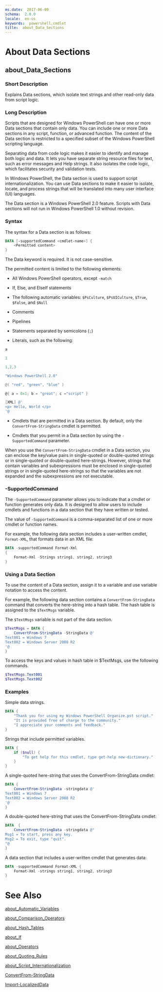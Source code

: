 ```yaml
---
ms.date:  2017-06-09
schema:  2.0.0
locale:  en-us
keywords:  powershell,cmdlet
title:  about_Data_Sections
---
```


# About Data Sections
## about_Data_Sections


### Short Description

Explains Data sections, which isolate text strings and other read-only
data from script logic.

### Long Description

Scripts that are designed for Windows PowerShell can have one or more
Data sections that contain only data. You can include one or more Data
sections in any script, function, or advanced function. The content of
the Data section is restricted to a specified subset of the Windows
PowerShell scripting language.

Separating data from code logic makes it easier to identify and manage
both logic and data. It lets you have separate string resource files for
text, such as error messages and Help strings. It also isolates the code
logic, which facilitates security and validation tests.

In Windows PowerShell, the Data section is used to support script
internationalization. You can use Data sections to make it easier to
isolate, locate, and process strings that will be translated into many
user interface (UI) languages.

The Data section is a Windows PowerShell 2.0 feature. Scripts with Data
sections will not run in Windows PowerShell 1.0 without revision.

### Syntax

The syntax for a Data section is as follows:
```PowerShell
DATA [-supportedCommand <cmdlet-name>] {
    <Permitted content>
}
```

The Data keyword is required. It is not case-sensitive.

The permitted content is limited to the following elements:

- All Windows PowerShell operators, except `-match`

- If, Else, and ElseIf statements

- The following automatic variables: `$PsCulture`,  `$PsUICulture`,  `$True`,
`$False`, and `$Null`

- Comments

- Pipelines

- Statements separated by semicolons (`;`)

- Literals, such as the following:

```PowerShell
a
```

```PowerShell
1
```

```PowerShell
1,2,3
```

```PowerShell
"Windows PowerShell 2.0"
```

```PowerShell
@( "red", "green", "blue" )
```
```PowerShell
@{ a = 0x1; b = "great"; c ="script" }
```

```PowerShell
[XML] @'
<p> Hello, World </p>
'@
```

- Cmdlets that are permitted in a Data section. By default, only the
`ConvertFrom-StringData` cmdlet is permitted.

- Cmdlets that you permit in a Data section by using the
`-SupportedCommand` parameter.

When you use the `ConvertFrom-StringData` cmdlet in a Data section, you can
enclose the key/value pairs in single-quoted or double-quoted strings or in
single-quoted or double-quoted here-strings. However, strings that contain
variables and subexpressions must be enclosed in single-quoted strings or
in single-quoted here-strings so that the variables are not expanded and the
subexpressions are not executable.

### -SupportedCommand

The `-SupportedCommand` parameter allows you to indicate that a cmdlet or
function generates only data. It is designed to allow users to include
cmdlets and functions in a data section that they have written or tested.

The value of `-SupportedCommand` is a comma-separated list of one or more
cmdlet or function names.

For example, the following data section includes a user-written cmdlet,
`Format-XML`, that formats data in an XML file:

```PowerShell
DATA -supportedCommand Format-Xml
{
    Format-Xml -Strings string1, string2, string3
}
```

### Using a Data Section

To use the content of a Data section, assign it to a variable and use
variable notation to access the content.

For example, the following data section contains a `ConvertFrom-StringData`
command that converts the here-string into a hash table. The hash table
is assigned to the `$TextMsgs` variable.

The `$TextMsgs` variable is not part of the data section.

```PowerShell
$TextMsgs = DATA {
    ConvertFrom-StringData -StringData @'
Text001 = Windows 7
Text002 = Windows Server 2008 R2
'@
}
```

To access the keys and values in hash table in $TextMsgs, use the
following commands.

```PowerShell
$TextMsgs.Text001
$TextMsgs.Text002
```

### Examples

Simple data strings.

```PowerShell
DATA {
    "Thank you for using my Windows PowerShell Organize.pst script."
    "It is provided free of charge to the community."
    "I appreciate your comments and feedback."
}
```

Strings that include permitted variables.

```PowerShell
DATA {
    if ($null) {
        "To get help for this cmdlet, type get-help new-dictionary."
    }
}
```

A single-quoted here-string that uses the ConvertFrom-StringData cmdlet:

```PowerShell
DATA {
    ConvertFrom-StringData -stringdata @'
Text001 = Windows 7
Text002 = Windows Server 2008 R2
'@
}
```

A double-quoted here-string that uses the ConvertFrom-StringData cmdlet:

```PowerShell
DATA  {
    ConvertFrom-StringData -stringdata @"
Msg1 = To start, press any key.
Msg2 = To exit, type "quit".
"@
}
```

A data section that includes a user-written cmdlet that generates data:

```PowerShell
DATA -supportedCommand Format-XML {
    Format-Xml -strings string1, string2, string3
}
```

# See Also

[about_Automatic_Variables](about_Automatic_Variables.md)

[about_Comparison_Operators](about_Comparison_Operators.md)

[about_Hash_Tables](about_Hash_Tables.md)

[about_If](about_If.md)

[about_Operators](about_Operators.md)

[about_Quoting_Rules](about_Quoting_Rules.md)

[about_Script_Internationalization](about_Script_Internationalization.md)

[ConvertFrom-StringData](../../Microsoft.PowerShell.Utility/ConvertFrom-StringData.md)

[Import-LocalizedData](../../Microsoft.PowerShell.Utility/Import-LocalizedData.md)
